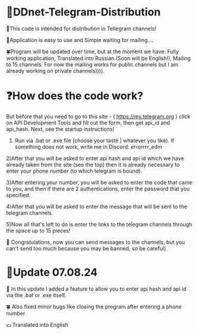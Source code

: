 # 🔔DDnet-Telegram-Distribution

🧲This code is intended for distribution in Tellegram channels!

🎉Application is easy to use and Simple waiting for mailing....

🍀Program will be updated over time, but at the moment we have: Fully working application, Translated into Russian (Soon will be English!), Mailing to 15 channels. For now the mailing works for public channels but I am already working on private channels)))).

# ❓How does the code work?

But before that you need to go to this site - ( https://my.telegram.org ) click on API Development Tools and fill out the form, then get api_id and api_hash. Next, see the startup instructions!

1) Run via .bat or .exe file (choose your taste | whatever you like).
If something does not work, write me in Discord: errorrrr_edm

2)After that you will be asked to enter api hash and api id which we have already taken from the site (see the top) then it is already necessary to enter your phone number (to which telegram is bound).

3)After entering your number, you will be asked to enter the code that came to you, and then if there are 2 authentications, enter the password that you specified.

4)After that you will be asked to enter the message that will be sent to the telegram channels.

5)Now all that's left to do is enter the links to the telegram channels through the space up to 15 pieces!

🎉 Congratulations, now you can send messages to the channels, but you can't send too much because you may be banned, so be careful).

# 🔔Update 07.08.24

🎉 In this update I added a feature to allow you to enter api hash and api id via the .bat or .exe itself.

🍀 Also fixed minor bugs like closing the program after entering a phone number

💵 Translated into English
